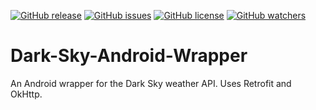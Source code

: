 [![GitHub release](https://img.shields.io/github/release/charliealbright/darkskyandroid.svg?maxAge=2592000&label=version)](https://github.com/charliealbright/DarkSkyAndroid/releases)
[![GitHub issues](https://img.shields.io/github/issues/charliealbright/darkskyandroid.svg)](https://github.com/charliealbright/CircleProgressBar/issues)
[![GitHub license](https://img.shields.io/badge/license-Apache%202.0-lightgrey.svg)](https://raw.githubusercontent.com/charliealbright/DarkSkyAndroid/master/LICENSE)
[![GitHub watchers](https://img.shields.io/github/watchers/charliealbright/darkskyandroid.svg?style=social&label=Watch&maxAge=2592000)]()

# Dark-Sky-Android-Wrapper
An Android wrapper for the Dark Sky weather API. Uses Retrofit and OkHttp.
